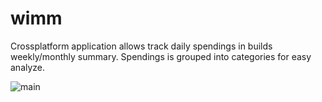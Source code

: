 # wimm
Crossplatform application allows track daily spendings in builds weekly/monthly summary. Spendings is grouped into categories for easy analyze.

![main](https://cloud.githubusercontent.com/assets/1008064/22606591/b448f9d2-ea54-11e6-8aec-f2e96fdd76c1.png)